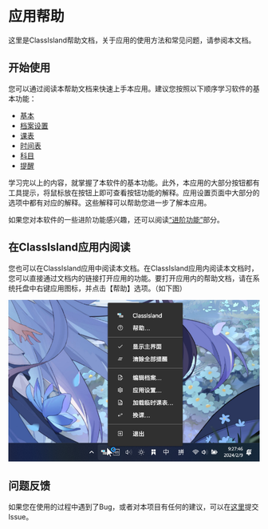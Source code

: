 # 应用帮助

这里是ClassIsland帮助文档，关于应用的使用方法和常见问题，请参阅本文档。

## 开始使用

您可以通过阅读本帮助文档来快速上手本应用。建议您按照以下顺序学习软件的基本功能：

- [基本](Basic.md)
- [档案设置](ProfileSettingsPage.md)
- [课表](ClassPlan.md)
- [时间表](TimeLayout.md)
- [科目](Subject.md)
- [提醒](Notifications.md)

学习完以上的内容，就掌握了本软件的基本功能。此外，本应用的大部分按钮都有工具提示，将鼠标放在按钮上即可查看按钮功能的解释。应用设置页面中大部分的选项中都有对应的解释。这些解释可以帮助您进一步了解本应用。

如果您对本软件的一些进阶功能感兴趣，还可以阅读[“进阶功能”](Advanced.md)部分。

## 在ClassIsland应用内阅读

您也可以在ClassIsland应用中阅读本文档。在ClassIsland应用内阅读本文档时，您可以直接通过文档内的链接打开应用的功能。要打开应用内的帮助文档，请在系统托盘中右键应用图标，并点击【帮助】选项。（如下图）

![ResourceImage](Images/img1.png)

## 问题反馈

如果您在使用的过程中遇到了Bug，或者对本项目有任何的建议，可以在[这里](https://github.com/HelloWRC/ClassIsland/issues)提交Issue。

